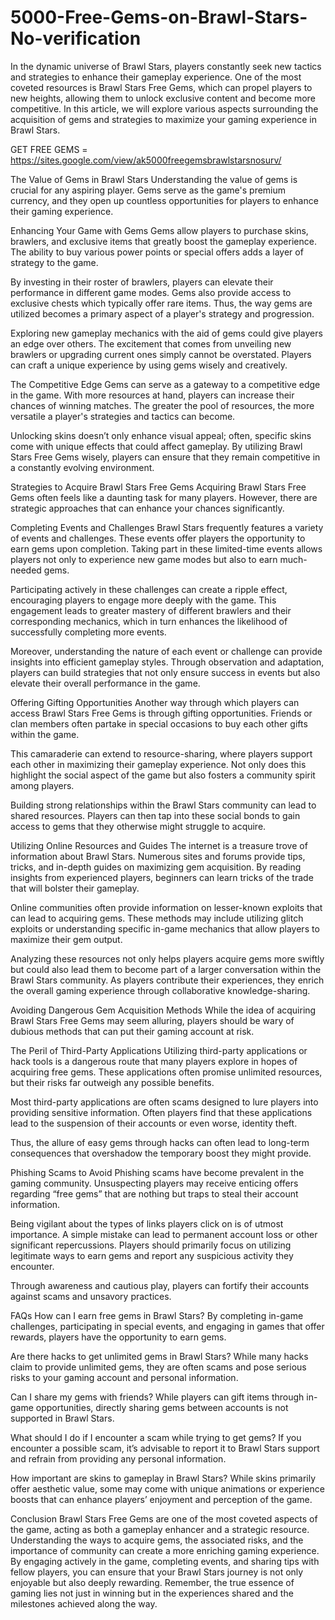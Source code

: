 # 5000-Free-Gems-on-Brawl-Stars-No-verification
In the dynamic universe of Brawl Stars, players constantly seek new tactics and strategies to enhance their gameplay experience. One of the most coveted resources is Brawl Stars Free Gems, which can propel players to new heights, allowing them to unlock exclusive content and become more competitive. In this article, we will explore various aspects surrounding the acquisition of gems and strategies to maximize your gaming experience in Brawl Stars.

GET FREE GEMS = https://sites.google.com/view/ak5000freegemsbrawlstarsnosurv/

The Value of Gems in Brawl Stars
Understanding the value of gems is crucial for any aspiring player. Gems serve as the game's premium currency, and they open up countless opportunities for players to enhance their gaming experience.

Enhancing Your Game with Gems
Gems allow players to purchase skins, brawlers, and exclusive items that greatly boost the gameplay experience. The ability to buy various power points or special offers adds a layer of strategy to the game.

By investing in their roster of brawlers, players can elevate their performance in different game modes. Gems also provide access to exclusive chests which typically offer rare items. Thus, the way gems are utilized becomes a primary aspect of a player's strategy and progression.

Exploring new gameplay mechanics with the aid of gems could give players an edge over others. The excitement that comes from unveiling new brawlers or upgrading current ones simply cannot be overstated. Players can craft a unique experience by using gems wisely and creatively.

The Competitive Edge
Gems can serve as a gateway to a competitive edge in the game. With more resources at hand, players can increase their chances of winning matches. The greater the pool of resources, the more versatile a player's strategies and tactics can become.

Unlocking skins doesn’t only enhance visual appeal; often, specific skins come with unique effects that could affect gameplay. By utilizing Brawl Stars Free Gems wisely, players can ensure that they remain competitive in a constantly evolving environment.

Strategies to Acquire Brawl Stars Free Gems
Acquiring Brawl Stars Free Gems often feels like a daunting task for many players. However, there are strategic approaches that can enhance your chances significantly.

Completing Events and Challenges
Brawl Stars frequently features a variety of events and challenges. These events offer players the opportunity to earn gems upon completion. Taking part in these limited-time events allows players not only to experience new game modes but also to earn much-needed gems.

Participating actively in these challenges can create a ripple effect, encouraging players to engage more deeply with the game. This engagement leads to greater mastery of different brawlers and their corresponding mechanics, which in turn enhances the likelihood of successfully completing more events.

Moreover, understanding the nature of each event or challenge can provide insights into efficient gameplay styles. Through observation and adaptation, players can build strategies that not only ensure success in events but also elevate their overall performance in the game.

Offering Gifting Opportunities
Another way through which players can access Brawl Stars Free Gems is through gifting opportunities. Friends or clan members often partake in special occasions to buy each other gifts within the game.

This camaraderie can extend to resource-sharing, where players support each other in maximizing their gameplay experience. Not only does this highlight the social aspect of the game but also fosters a community spirit among players.

Building strong relationships within the Brawl Stars community can lead to shared resources. Players can then tap into these social bonds to gain access to gems that they otherwise might struggle to acquire.

Utilizing Online Resources and Guides
The internet is a treasure trove of information about Brawl Stars. Numerous sites and forums provide tips, tricks, and in-depth guides on maximizing gem acquisition. By reading insights from experienced players, beginners can learn tricks of the trade that will bolster their gameplay.

Online communities often provide information on lesser-known exploits that can lead to acquiring gems. These methods may include utilizing glitch exploits or understanding specific in-game mechanics that allow players to maximize their gem output.

Analyzing these resources not only helps players acquire gems more swiftly but could also lead them to become part of a larger conversation within the Brawl Stars community. As players contribute their experiences, they enrich the overall gaming experience through collaborative knowledge-sharing.

Avoiding Dangerous Gem Acquisition Methods
While the idea of acquiring Brawl Stars Free Gems may seem alluring, players should be wary of dubious methods that can put their gaming account at risk.

The Peril of Third-Party Applications
Utilizing third-party applications or hack tools is a dangerous route that many players explore in hopes of acquiring free gems. These applications often promise unlimited resources, but their risks far outweigh any possible benefits.

Most third-party applications are often scams designed to lure players into providing sensitive information. Often players find that these applications lead to the suspension of their accounts or even worse, identity theft.

Thus, the allure of easy gems through hacks can often lead to long-term consequences that overshadow the temporary boost they might provide.

Phishing Scams to Avoid
Phishing scams have become prevalent in the gaming community. Unsuspecting players may receive enticing offers regarding “free gems” that are nothing but traps to steal their account information.

Being vigilant about the types of links players click on is of utmost importance. A simple mistake can lead to permanent account loss or other significant repercussions. Players should primarily focus on utilizing legitimate ways to earn gems and report any suspicious activity they encounter.

Through awareness and cautious play, players can fortify their accounts against scams and unsavory practices.

FAQs
How can I earn free gems in Brawl Stars?
By completing in-game challenges, participating in special events, and engaging in games that offer rewards, players have the opportunity to earn gems.

Are there hacks to get unlimited gems in Brawl Stars?
While many hacks claim to provide unlimited gems, they are often scams and pose serious risks to your gaming account and personal information.

Can I share my gems with friends?
While players can gift items through in-game opportunities, directly sharing gems between accounts is not supported in Brawl Stars.

What should I do if I encounter a scam while trying to get gems?
If you encounter a possible scam, it’s advisable to report it to Brawl Stars support and refrain from providing any personal information.

How important are skins to gameplay in Brawl Stars?
While skins primarily offer aesthetic value, some may come with unique animations or experience boosts that can enhance players’ enjoyment and perception of the game.

Conclusion
Brawl Stars Free Gems are one of the most coveted aspects of the game, acting as both a gameplay enhancer and a strategic resource. Understanding the ways to acquire gems, the associated risks, and the importance of community can create a more enriching gaming experience. By engaging actively in the game, completing events, and sharing tips with fellow players, you can ensure that your Brawl Stars journey is not only enjoyable but also deeply rewarding. Remember, the true essence of gaming lies not just in winning but in the experiences shared and the milestones achieved along the way.
